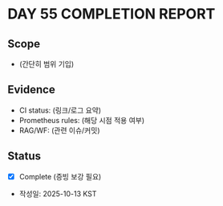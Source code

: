# DAY 55 COMPLETION REPORT

## Scope
- (간단히 범위 기입)

## Evidence
- CI status: (링크/로그 요약)
- Prometheus rules: (해당 시점 적용 여부)
- RAG/WF: (관련 이슈/커밋)

## Status
- [x] Complete (증빙 보강 필요)
- 작성일: 2025-10-13 KST
